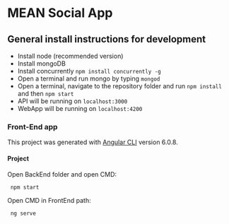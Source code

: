 # MEAN Social App

## General install instructions for development

-   Install node (recommended version)
-   Install mongoDB
-   Install concurrently `npm install concurrently -g`
-   Open a terminal and run mongo by typing `mongod`
-   Open a terminal, navigate to the repository folder and run `npm install` and then `npm start`
-   API will be running on `localhost:3000`
-   WebApp will be running on `localhost:4200`

### Front-End app

This project was generated with [Angular CLI](https://github.com/angular/angular-cli) version 6.0.8.


#### Project
Open BackEnd folder and open CMD:
```
 npm start 
```

Open CMD in FrontEnd path:
```
 ng serve
```


